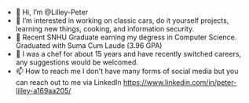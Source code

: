 - 👋 Hi, I’m @Lilley-Peter
- 👀 I’m interested in working on classic cars, do it yourself projects, learning new things, cooking, and information security.
- 🌱 Recent SNHU Graduate earning my degress in Computer Science. Graduated with Suma Cum Laude (3.96 GPA)
- 💞️ I was a chef for about 15 years and have recently switched careers, any suggestions would be welcomed. 
- 📫 How to reach me I don't have many forms of social media but you can reach out to me via LinkedIn 
https://www.linkedin.com/in/peter-lilley-a169aa205/

<!---
Lilley-Peter/Lilley-Peter is a ✨ special ✨ repository because its `README.md` (this file) appears on your GitHub profile.
You can click the Preview link to take a look at your changes.
--->
